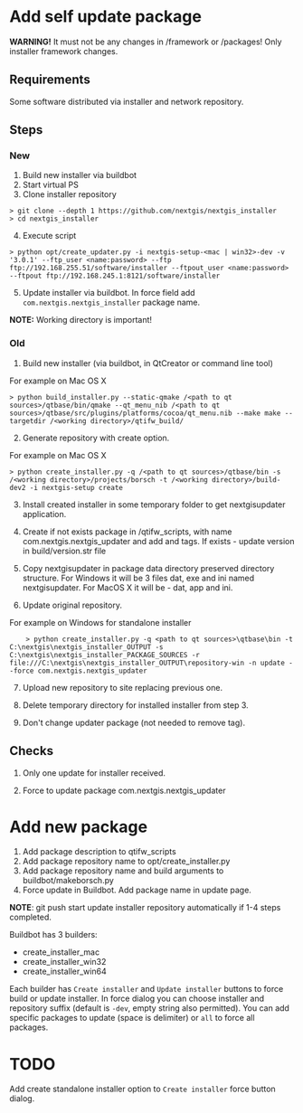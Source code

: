 # Add self update package

**WARNING!** It must not be any changes in /framework or /packages! Only installer
framework changes.

## Requirements

Some software distributed via installer and network repository.

## Steps

### New

1. Build new installer via buildbot
2. Start virtual PS
3. Clone installer repository

```
> git clone --depth 1 https://github.com/nextgis/nextgis_installer
> cd nextgis_installer
```

4. Execute script

```
> python opt/create_updater.py -i nextgis-setup-<mac | win32>-dev -v '3.0.1' --ftp_user <name:password> --ftp ftp://192.168.255.51/software/installer --ftpout_user <name:password> --ftpout ftp://192.168.245.1:8121/software/installer
```

5. Update installer via buildbot. In force field add ``com.nextgis.nextgis_installer`` package name.

**NOTE:** Working directory is important!

### Old

1. Build new installer (via buildbot, in QtCreator or command line tool)

For example on Mac OS X
```
> python build_installer.py --static-qmake /<path to qt sources>/qtbase/bin/qmake --qt_menu_nib /<path to qt sources>/qtbase/src/plugins/platforms/cocoa/qt_menu.nib --make make --targetdir /<working directory>/qtifw_build/
```

2. Generate repository with create option.

For example on Mac OS X
```
> python create_installer.py -q /<path to qt sources>/qtbase/bin -s /<working directory>/projects/borsch -t /<working directory>/build-dev2 -i nextgis-setup create
```

3. Install created installer in some temporary folder to get nextgisupdater
   application.

4. Create if not exists package in /qtifw_scripts, with name com.nextgis.nextgis_updater and
   add <Essential> and <Virtual> tags. If exists - update version in build/version.str file

5. Copy nextgisupdater in package data directory preserved directory structure.
   For Windows it will be 3 files dat, exe and ini named nextgisupdater. For MacOS
   X it will be - dat, app and ini.

6. Update original repository.

For example on Windows for standalone installer
```
    > python create_installer.py -q <path to qt sources>\qtbase\bin -t C:\nextgis\nextgis_installer_OUTPUT -s C:\nextgis\nextgis_installer_PACKAGE_SOURCES -r file:///C:\nextgis\nextgis_installer_OUTPUT\repository-win -n update --force com.nextgis.nextgis_updater
```

7. Upload new repository to site replacing previous one.

8. Delete temporary directory for installed installer from step 3.

9. Don't change updater package (not needed to remove <Essential> tag).

## Checks

1. Only one update for installer received.

2. Force to update package com.nextgis.nextgis_updater      

# Add new package

1. Add package description to qtifw_scripts
2. Add package repository name to opt/create_installer.py
3. Add package repository name and build arguments to buildbot/makeborsch.py
4. Force update in Buildbot. Add package name in update page.

**NOTE**: git push start update installer repository automatically if 1-4 steps
completed.

Buildbot has 3 builders:

* create_installer_mac
* create_installer_win32
* create_installer_win64

Each builder has ``Create installer`` and ``Update installer`` buttons to force
build or update installer. In force dialog you can choose installer and repository
suffix (default is ``-dev``, empty string also permitted). You can add specific
packages to update (space is delimiter) or ``all`` to force all packages.

# TODO

Add create standalone installer option to ``Create installer`` force button dialog.
